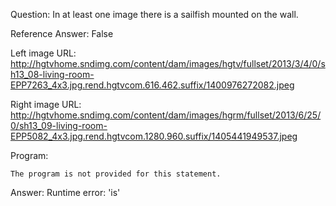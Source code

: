 Question: In at least one image there is a sailfish mounted on the wall.

Reference Answer: False

Left image URL: http://hgtvhome.sndimg.com/content/dam/images/hgtv/fullset/2013/3/4/0/sh13_08-living-room-EPP7263_4x3.jpg.rend.hgtvcom.616.462.suffix/1400976272082.jpeg

Right image URL: http://hgtvhome.sndimg.com/content/dam/images/hgrm/fullset/2013/6/25/0/sh13_09-living-room-EPP5082_4x3.jpg.rend.hgtvcom.1280.960.suffix/1405441949537.jpeg

Program:

```
The program is not provided for this statement.
```
Answer: Runtime error: 'is'

